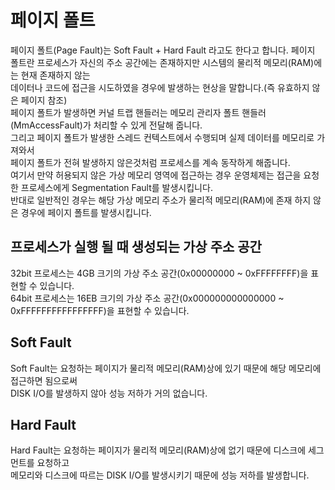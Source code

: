 # 페이지 폴트

페이지 폴트(Page Fault)는 Soft Fault + Hard Fault 라고도 한다고 합니다.
페이지 폴트란 프로세스가 자신의 주소 공간에는 존재하지만 시스템의 물리적 메모리(RAM)에는 현재 존재하지 않는  
데이터나 코드에 접근을 시도하였을 경우에 발생하는 현상을 말합니다.(즉 유효하지 않은 페이지 참조)  
페이지 폴트가 발생하면 커널 트랩 핸들러는 메모리 관리자 폴트 핸들러(MmAccessFault)가 처리할 수 있게 전달해 줍니다.  
그리고 페이지 폴트가 발생한 스레드 컨텍스트에서 수행되며 실제 데이터를 메모리로 가져와서  
페이지 폴트가 전혀 발생하지 않은것처럼 프로세스를 계속 동작하게 해줍니다.  
여기서 만약 허용되지 않은 가상 메모리 영역에 접근하는 경우 운영체제는 접근을 요청한 프로세스에게 Segmentation Fault를 발생시킵니다.  
반대로 일반적인 경우는 해당 가상 메모리 주소가 물리적 메모리(RAM)에 존재 하지 않은 경우에 페이지 폴트를 발생시킵니다.   

## 프로세스가 실행 될 때 생성되는 가상 주소 공간  
32bit 프로세스는 4GB 크기의 가상 주소 공간(0x00000000 ~ 0xFFFFFFFF)을 표현할 수 있습니다.   
64bit 프로세스는 16EB 크기의 가상 주소 공간(0x000000000000000 ~ 0xFFFFFFFFFFFFFFFF)을 표현할 수 있습니다.  

## Soft Fault  
Soft Fault는 요청하는 페이지가 물리적 메모리(RAM)상에 있기 때문에 해당 메모리에 접근하면 됨으로써  
DISK I/O를 발생하지 않아 성능 저하가 거의 없습니다.  

## Hard Fault
Hard Fault는 요청하는 페이지가 물리적 메모리(RAM)상에 없기 때문에 디스크에 세그먼트를 요청하고  
메모리와 디스크에 따르는 DISK I/O를 발생시키기 때문에 성능 저하를 발생합니다.